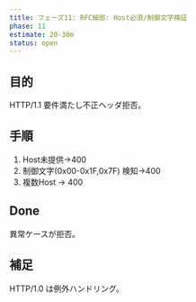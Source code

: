 ```yaml
---
title: フェーズ11: RFC細部: Host必須/制御文字検証
phase: 11
estimate: 20-30m
status: open
---
```


## 目的
HTTP/1.1 要件満たし不正ヘッダ拒否。

## 手順
1. Host未提供→400
2. 制御文字(0x00-0x1F,0x7F) 検知→400
3. 複数Host → 400

## Done
異常ケースが拒否。

## 補足
HTTP/1.0 は例外ハンドリング。
